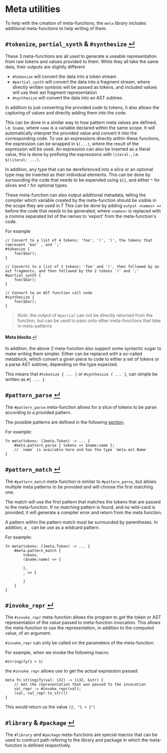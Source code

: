 
# Meta utilities

To help with the creation of meta-functions, the `meta` library includes additional meta-functions to help writing of them.

## `#tokenize`, `partial_synth` & `#synthesize` [↵](#meta-utilities)

These 3 meta-functions are all used to generate a useable representation from raw tokens and values provided to them.
While they all take the same data, their outputs are slightly different
- `#tokenize` will convert the data into a token stream
- `#partial_synth` will convert the data into a fragment stream, where directly written symbols will be passed as tokens, and included values will use their ast fragment representation
- `#synthesize` will convert the data into an AST subtree.

In addition to just converting the provided code to tokens, it also allows the capturing of values and directly adding them into the code.

This can be done in a similar way to how pattern meta values are defined, i.e. `$name`, where `name` is a variable declared within the same scope.
It will automatically interpret the provided value and convert it into the corresponding code.
To use an expressions directly within these functions, the expression can be wrapped in `$(...)`, where the result of the expression will be used.
An expression can also be inserted as a literal value, this is done by prefixing the expressions with `literal:`, i.e. `$(literal: ...)`.

In addition, any type that can be dereferenced into a slice or an optional type may be inserted as their individual elements.
This can be done by surrounding the code that needs to be expended using `${}`, and either `*` for slices and `?` for optional types.

These meta-function can also output additional metadata, telling the compiler which variable created by the meta-function should be visible in the scope they are used in.T
This can be done by adding `output <names> =>` before the code that needs to be generated, where `<names>` is replaced with a comma separated list of the names to 'export' from the meta-function's code.

For example
```
// Convert to a list of 4 tokens: 'foo', '(', ')', the tokens that represent `bar` , and ';'
#tokenize {
    foo($bar);
}

// Converts to a list of 2 tokens: 'foo' and '(', then followed by an ast fragments, and then followed by the 2 tokens ')' and ';'
#partial_synth {
    foo($bar);
}

// Convert to an AST function call node
#synthesize {
    foo($bar);
}
```

> _Note_: the output of `#partial` can not be directly returned from the function, but can be used to pass onto other meta-functions that take in meta-patterns

#### Meta blocks [↵](#tokenize-partial_synth--synthesize-)

In addition, the above 2 meta-function also support some syntactic sugar to make writing them simpler.
Either can be replaced with a so-called metablock, which convert a given piece to code to either a set of tokens or a parse AST subtree, depending on the type expected.

This means that `#tokenize { ... }` or `#synthesize { ... }`, can simple be written as `#{ ... }`.

## `#pattern_parse` [↵](#meta-utilities)

The `#pattern_parse` meta-function allows for a slice of tokens to be parse according to a provided pattern.

The possible patterns are defined in the following [section](../metaprogramming.md#133-meta-patterns-).

For example:
```
fn meta(tokens: []meta.Token) -> ... {
    #meta.pattern_parse { tokens => $name:name };
    // `name` is available here and has the type `meta.ast.Name`
}
```

## `#pattern_match` [↵](#meta-utilities)

The `#pattern_match` meta-function is similar to `#pattern_parse`, but allows multiple meta patterns to be provided and will choose the first matching one.

The match will use the first pattern that matches the tokens that are passed to the meta-function.
If no matching pattern is found, and no wild-card is provided, it will generate a compiler error and return from the meta function.

A pattern within the pattern match must be surrounded by parentheses.
In addition, a `_` can be use as a wildcard pattern.

For example:
```
fn meta(tokens: []meta.Token) -> ... {
    #meta.pattern_match {
        tokens,
        ($name:name) => {

        },
        _ => {

        }
    }
}
```

## `#invoke_repr` [↵](#meta-utilities)

The `#invoke_repr` meta-function allows the program to get the token or AST representation of the value passed to meta-function invocation.
This allows the meta-function to use the representation, in addition to the computed value, of an argument.

`#invoke_repr` can only be called on the parameters of the meta-function.

For example, when we invoke the following macro:
```
#stringify(1 + 1)
```
the `#invoke_repr` allows use to get the actual expression passed:
```
meta fn stringify(val: i32) -> (i32, &str) {
    // Get the representation that was passed to the invocation
    val_repr := #invoke_repr(val);
    (val, val_repr.to_str())
}
```
This would return us the value `(2, "1 + 1")`

## `#library` & `#package` [↵](#meta-utilities)

The `#library` and `#package` meta-functions are special macros that can be used to contruct path refering to the library and package in which the meta-function is defined respectively.

